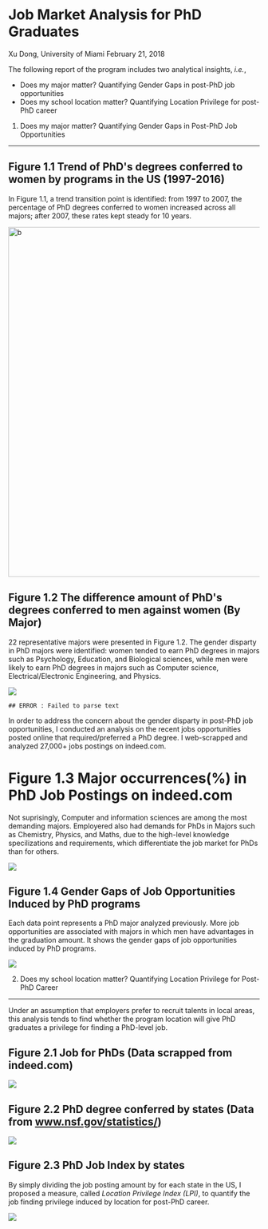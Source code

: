 Job Market Analysis for PhD Graduates
================
Xu Dong, University of Miami
February 21, 2018

The following report of the program includes two analytical insights, *i.e.*,

-   Does my major matter? Quantifying Gender Gaps in post-PhD job opportunities
-   Does my school location matter? Quantifying Location Privilege for post-PhD career

1. Does my major matter? Quantifying Gender Gaps in Post-PhD Job Opportunities
------------------------------------------------------------------------------

Figure 1.1 Trend of PhD's degrees conferred to women by programs in the US (1997-2016)
--------------------------------------------------------------------------------------

In Figure 1.1, a trend transition point is identified: from 1997 to 2007, the percentage of PhD degrees conferred to women increased across all majors; after 2007, these rates kept steady for 10 years.

<img src="2nd_plot.png" alt="b" width="700" />

Figure 1.2 The difference amount of PhD's degrees conferred to men against women (By Major)
-------------------------------------------------------------------------------------------

22 representative majors were presented in Figure 1.2. The gender disparty in PhD majors were identified: women tended to earn PhD degrees in majors such as Psychology, Education, and Biological sciences, while men were likely to earn PhD degrees in majors such as Computer science, Electrical/Electronic Engineering, and Physics.

![](PhD_Gender_Gaps_v2_files/figure-markdown_github/job_major-1.png)

    ## ERROR : Failed to parse text

In order to address the concern about the gender disparty in post-PhD job opportunities, I conducted an analysis on the recent jobs opportunities posted online that required/preferred a PhD degree. I web-scrapped and analyzed 27,000+ jobs postings on indeed.com.

Figure 1.3 Major occurrences(%) in PhD Job Postings on indeed.com
=================================================================

Not suprisingly, Computer and information sciences are among the most demanding majors. Employered also had demands for PhDs in Majors such as Chemistry, Physics, and Maths, due to the high-level knowledge specilizations and requirements, which differentiate the job market for PhDs than for others.

![](PhD_Gender_Gaps_v2_files/figure-markdown_github/unnamed-chunk-1-1.png)

Figure 1.4 Gender Gaps of Job Opportunities Induced by PhD programs
-------------------------------------------------------------------

Each data point represents a PhD major analyzed previously. More job opportunities are associated with majors in which men have advantages in the graduation amount. It shows the gender gaps of job opportunities induced by PhD programs.

![](PhD_Gender_Gaps_v2_files/figure-markdown_github/gap-1.png)

2. Does my school location matter? Quantifying Location Privilege for Post-PhD Career
-------------------------------------------------------------------------------------

Under an assumption that employers prefer to recruit talents in local areas, this analysis tends to find whether the program location will give PhD graduates a privilege for finding a PhD-level job.

Figure 2.1 Job for PhDs (Data scrapped from indeed.com)
-------------------------------------------------------

![](PhD_Gender_Gaps_v2_files/figure-markdown_github/job_location-1.png)

Figure 2.2 PhD degree conferred by states (Data from www.nsf.gov/statistics/)
-----------------------------------------------------------------------------

![](PhD_Gender_Gaps_v2_files/figure-markdown_github/degree_by_state-1.png)

Figure 2.3 PhD Job Index by states
----------------------------------

By simply dividing the job posting amount by for each state in the US, I proposed a measure, called *Location Privilege Index (LPI)*, to quantify the job finding privilege induced by location for post-PhD career.

![](PhD_Gender_Gaps_v2_files/figure-markdown_github/index-1.png)
